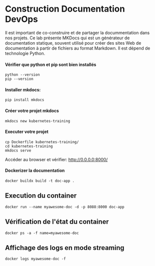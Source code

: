 # Construction Documentation DevOps

Il est important de co-construire et de partager la docummentation dans nos projets. Ce lab présente MKDocs qui est un générateur de documentation statique, souvent utilisé pour créer des sites Web de documentation à partir de fichiers au format Markdown. Il est dépend de technologie Python.

#### Vérifier que python et pip sont bien installés

```
python --version
pip --version
```

#### Installer mkdocs: 

```
pip install mkdocs
```

#### Créer votre projet mkdocs 
```
mkdocs new kubernetes-training 
```

#### Executer votre projet
```
cp Dockerfile kubernetes-training/
cd kubernetes-training
mkdocs serve
```
Accéder au browser et vérifier: http://0.0.0.0:8000/ 

#### Dockerizer la documentation

```
docker buildx build -t doc-app .
```

## Execution du container

```
docker run --name myawesome-doc -d -p 8088:8000 doc-app
```

## Vérification de l'état du container

```
docker ps -a -f name=myawesome-doc
```

## Affichage des logs en mode streaming

```
docker logs myawesome-doc -f
```